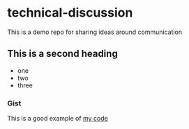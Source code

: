 # technical-discussion
This is a demo repo for sharing ideas around communication


## This is a second heading

* one
* two
* three

### Gist

This is a good example of [my code](https://gist.github.com/nirobnk/4e256ce17f9110ac2fa5b6f586e8cae7)
